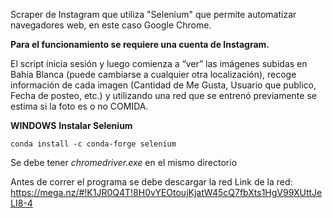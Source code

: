Scraper de Instagram que utiliza "Selenium" que permite automatizar navegadores web, en este caso Google Chrome.

**Para el funcionamiento se requiere una cuenta de Instagram.**

El script	 inicia sesión y luego comienza a “ver” las imágenes subidas en Bahía Blanca (puede cambiarse a cualquier otra localización), recoge información de cada imagen (Cantidad de Me Gusta, Usuario que publico, Fecha de posteo, etc.) y utilizando una red que se entrenó previamente se estima si la foto es o no COMIDA.

**WINDOWS**
**Instalar Selenium**

```
conda install -c conda-forge selenium
```
Se debe tener *chromedriver.exe* en el mismo directorio 



Antes de correr el programa se debe descargar la red 
Link de la red: https://mega.nz/#!K1JR0Q4T!8H0vYEOtoujKjatW45cQ7fbXts1HgV99XUttJeLI8-4

